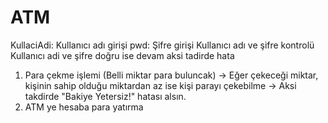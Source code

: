 # ATM
KullaciAdi: Kullanıcı adı girişi
pwd: Şifre girişi
 Kullanıcı adı ve şifre kontrolü
 Kullanıcı adi ve şifre doğru ise devam aksi tadirde hata

1. Para çekme işlemi (Belli miktar para buluncak)
-> Eğer çekeceği miktar, kişinin sahip olduğu miktardan az ise kişi parayı çekebilme
-> Aksi takdirde "Bakiye Yetersiz!" hatası alsın.
2. ATM ye hesaba para yatırma